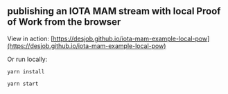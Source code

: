 
## publishing an IOTA MAM stream with local Proof of Work from the browser 

View in action: [https://desjob.github.io/iota-mam-example-local-pow](https://desjob.github.io/iota-mam-example-local-pow)

Or run locally:

`yarn install`

`yarn start`


